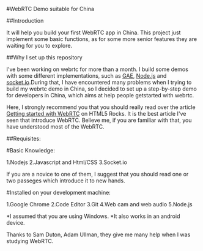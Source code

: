 #WebRTC Demo suitable for China

##Introduction

It will help you build your first WebRTC app in China.
This project just implement some basic functions, as for some more senior features they are waiting for you to explore.

##Why I set up this repository

I've been working on webrtc for more than a month. I build some demos with some different implementations, such as 
[GAE](https://appengine.google.com/), [Node.js](http://nodejs.org/) and [socket.io](http://socket.io/).During that,
I have encountered many problems when I trying to build my webrtc demo in China, so I decided to set up a step-by-step
demo for developers in China, which aims at help people getstarted with webrtc. 

Here, I strongly recommend you that you should really read over the article 
[Getting started with WebRTC](http://www.html5rocks.com/en/tutorials/webrtc/basics) on HTML5 Rocks.
It is the best article I've seen that introduce WebRTC. Believe me, if you are familiar with that, you have understood 
most of the WebRTC.

##Requisites:

#Basic Knowledge:
  
1.Nodejs
2.Javascript and Html/CSS
3.Socket.io
  
If you are a novice to one of them, I suggest that you should read one or two passeges which introduce it to new hands.

#Installed on your development machine:

1.Google Chrome
2.Code Editor
3.Git
4.Web cam and web audio
5.Node.js

*I assumed that you are using Windows.
*It also works in an android device.

Thanks to Sam Duton, Adam Ullman, they give me many help when I was studying WebRTC.
